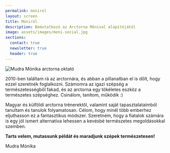 ```yaml
---
permalink: monirol
layout: screen
title: Móniról
description: Bemutatkozó az Arctorna Mónival alapítójától
image: assets/images/moni-social.jpg
sections:
  contact: true
  newsletter: true
  header: true
---
```


<p>
  <img src="assets/images/moni-710px.jpg" srcset="assets/images/moni-710px.jpg, assets/images/moni-630px.jpg 630w, assets/images/moni-364px.jpg 364w" sizes="(max-with: 399px) 364px, (min-width: 400px) 630px, (min-width: 834px) 710px" alt="Mudra Mónika arctorna oktató" class="u-FlexImage"/>
</p>

<p>
  2010-ben találtam rá az arctornára, és abban a pillanatban el is dőlt, hogy
  ezzel szeretnék foglalkozni. Számomra az igazi szépség a természetességből
  fakad, és az arctorna egy tökéletes eszköz a természetes szépséghez. Csinálom,
  tanítom, működik :)
</p>

Magyar és külföldi arctorna trénerektől, valamint saját tapasztalataimból
tanultam és tanulok folyamatosan. Célom, hogy minél több emberhez eljuthasson ez
a fantasztikus módszer. Szeretném, hogy a fiatalok számára is egy jól ismert
alternatíva lehessen a kevésbé természetes megoldásokkal szemben.

**Tarts velem, mutassunk példát és maradjunk szépek természetesen!**

Mudra Mónika
